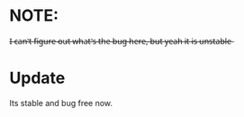 # NOTE:
I̶ ̶c̶a̶n̶'̶t̶ ̶f̶i̶g̶u̶r̶e̶ ̶o̶u̶t̶ ̶w̶h̶a̶t̶'̶s̶ ̶t̶h̶e̶ ̶b̶u̶g̶ ̶h̶e̶r̶e̶,̶ ̶b̶u̶t̶ ̶y̶e̶a̶h̶ ̶i̶t̶ ̶i̶s̶ ̶u̶n̶s̶t̶a̶b̶l̶e̶
# Update
Its stable and bug free now.

